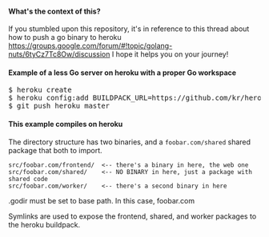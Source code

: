 #### What's the context of this?

If you stumbled upon this repository, it's in reference to this thread about how to push a go binary to heroku https://groups.google.com/forum/#!topic/golang-nuts/6tyCz7Tc8Ow/discussion
I hope it helps you on your journey!

#### Example of a less Go server on heroku with a proper Go workspace

<pre>
$ heroku create <example_app_name>
$ heroku config:add BUILDPACK_URL=https://github.com/kr/heroku-buildpack-go 
$ git push heroku master
</pre>

#### This example compiles on heroku

The directory structure has two binaries, and a `foobar.com/shared` shared package that both to import.

    src/foobar.com/frontend/  <-- there's a binary in here, the web one
    src/foobar.com/shared/    <-- NO BINARY in here, just a package with shared code
    src/foobar.com/worker/    <-- there's a second binary in here

.godir must be set to base path. In this case, foobar.com

Symlinks are used to expose the frontend, shared, and worker packages to the
heroku buildpack.

